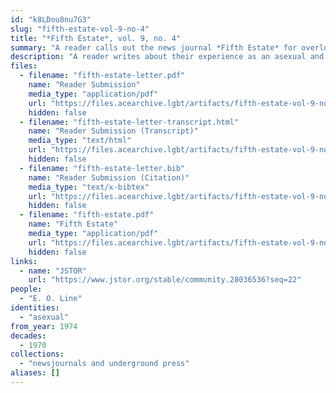 ```yaml
---
id: "k8LDou8nu7G3"
slug: "fifth-estate-vol-9-no-4"
title: "*Fifth Estate*, vol. 9, no. 4"
summary: "A reader calls out the news journal *Fifth Estate* for overlooking the oppression of asexuals"
description: "A reader writes about their experience as an asexual and calls out the news journal *Fifth Estate* for overlooking the oppression of asexuals"
files:
  - filename: "fifth-estate-letter.pdf"
    name: "Reader Submission"
    media_type: "application/pdf"
    url: "https://files.acearchive.lgbt/artifacts/fifth-estate-vol-9-no-4/fifth-estate-letter.pdf"
    hidden: false
  - filename: "fifth-estate-letter-transcript.html"
    name: "Reader Submission (Transcript)"
    media_type: "text/html"
    url: "https://files.acearchive.lgbt/artifacts/fifth-estate-vol-9-no-4/fifth-estate-letter-transcript.html"
    hidden: false
  - filename: "fifth-estate-letter.bib"
    name: "Reader Submission (Citation)"
    media_type: "text/x-bibtex"
    url: "https://files.acearchive.lgbt/artifacts/fifth-estate-vol-9-no-4/fifth-estate-letter.bib"
    hidden: false
  - filename: "fifth-estate.pdf"
    name: "Fifth Estate"
    media_type: "application/pdf"
    url: "https://files.acearchive.lgbt/artifacts/fifth-estate-vol-9-no-4/fifth-estate.pdf"
    hidden: false
links:
  - name: "JSTOR"
    url: "https://www.jstor.org/stable/community.28036536?seq=22"
people:
  - "E. O. Line"
identities:
  - "asexual"
from_year: 1974
decades:
  - 1970
collections:
  - "newsjournals and underground press"
aliases: []
---
```

